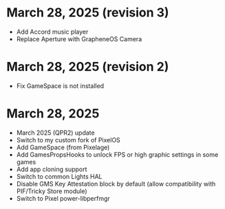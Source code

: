 # March 28, 2025 (revision 3)
- Add Accord music player
- Replace Aperture with GrapheneOS Camera

# March 28, 2025 (revision 2)
- Fix GameSpace is not installed

# March 28, 2025
- March 2025 (QPR2) update
- Switch to my custom fork of PixelOS
- Add GameSpace (from Pixelage)
- Add GamesPropsHooks to unlock FPS or high graphic settings in some games
- Add app cloning support
- Switch to common Lights HAL
- Disable GMS Key Attestation block by default (allow compatibility with PIF/Tricky Store module)
- Switch to Pixel power-libperfmgr
